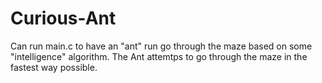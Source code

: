 # Curious-Ant

Can run main.c to have an "ant" run go through the maze based on some "intelligence" algorithm. The Ant attemtps to go through the maze in the fastest way possible. 
